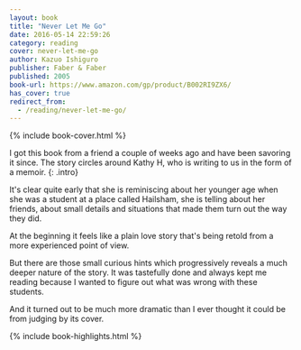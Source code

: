```yaml
---
layout: book
title: "Never Let Me Go"
date: 2016-05-14 22:59:26
category: reading
cover: never-let-me-go
author: Kazuo Ishiguro
publisher: Faber & Faber
published: 2005
book-url: https://www.amazon.com/gp/product/B002RI9ZX6/
has_cover: true
redirect_from:
  - /reading/never-let-me-go/
---
```

{% include book-cover.html %}

I got this book from a friend a couple of weeks ago and have been savoring it since. The story circles around Kathy H, who is writing to us in the form of a memoir.
{: .intro}

It's clear quite early that she is reminiscing about her younger age when she was a student at a place called Hailsham, she is telling about her friends, about small details and situations that made them turn out the way they did.

At the beginning it feels like a plain love story that's being retold from a more experienced point of view.

But there are those small curious hints which progressively reveals a much deeper nature of the story. It was tastefully done and always kept me reading because I wanted to figure out what was wrong with these students.

And it turned out to be much more dramatic than I ever thought it could be from judging by its cover.

{% include book-highlights.html %}
